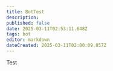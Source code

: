 ```yaml
---
title: BotTest
description: 
published: false
date: 2025-03-11T02:53:11.648Z
tags: bot
editor: markdown
dateCreated: 2025-03-11T02:00:09.857Z
---
```



Test
